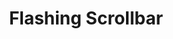---
  id: "1129"
  fieldLayoutId: "89"
  uid: "14bec560-8147-449d-b19a-b9a5165e19c9"
  enabled: "1"
  archived: "0"
  dateCreated: "2018-03-08 06:40:29"
  dateUpdated: "2019-01-28 02:47:21"
  siteSettingsId: "1129"
  slug: "flashing-scrollbar"
  siteId: "1"
  uri: "patterns/ios/entry/flashing-scrollbar"
  enabledForSite: "1"
  sectionId: "2"
  typeId: "2"
  authorId: "1"
  postDate: "2018-03-08 06:40:00"
  expiryDate: null
  contentId: "1129"
  title: "Flashing Scrollbar"
  field_allColorsComputed: null
  field_allColorsComputedIllustration: null
  field_allColorsComputedThumbnail: null
  field_appDescription: null
  field_appDescriptionSentiment: null
  field_audio: "0"
  field_authorFaq: null
  field_bgThumbPosition: "center center"
  field_body: null
  field_captureSize: null
  field_categoriesRaw: "discoverability,"
  field_categoryInPlainText: null
  field_coldThumbTransform: null
  field_colorPalette: null
  field_contributorName: null
  field_contributorUrl: null
  field_coverColor: null
  field_dominantColor: null
  field_externalContributor: "0"
  field_fetchWebsiteData: null
  field_fullName: null
  field_gfycatSource: "BothLimpingHarpseal"
  field_gif: "1"
  field_gumletUrl: null
  field_gumletUrlNoPreParse: null
  field_howHelps: "<p><strong>Discoverability</strong>. </p><p>As mentioned before, there's a chance that Shazam didn't intentionally create this behavior. However, this is particular interaction could be very helpful with the discoverability of scrollable views.</p><p>In some instances, mobile screens show dominant elements that could distract users from discovering content that lives below the screen fold. Flashing the scrollbar can help users to understand that there's relevant content or interaction hidden below.</p><p>This interaction can also be helpful for fixed width or height elements like toolbars or multi-tab controls.</p><p>This interaction can also be helpful in websites with scrollable fixed elements like sidebars or floating views. This effect could be achieved with a tiny scroll movement after loading the page.</p>"
  field_howWorks: "<p>The Shazam app has several master views. One of those views is the \"Song\" detail. This detail has several sub-views that can be navigated with a tab-bar control placed at the top.</p><p>The last sub-view of the 'Song' detail is the 'Related\" view. This particular screen is a list of related songs to the one you are currently browsing.<br />When a user navigates to the 'Related' view, the screen shows the hidden scrollbar for a brief moment.</p><p>At the time of this writing, we couldn't determine if this behavior is intentional. Since it only occurs in this particular view, there's a chance that this behavior is a side-effect of some event that is firing the scroll in the background.<br />However, it's also possible that this a test or a small experiment to enhance scrolling discovery.<br />Either way, we felt that this solution could benefit designers/developers dealing working on scrollable views.</p>"
  field_iconColors: null
  field_iconComputedColors: null
  field_illustrationSource: null
  field_imagePathRaw: ""
  field_imageTextOcr: null
  field_depthArticleBody: null
  field_lpSentimentScore: null
  field_lpUrl: null
  field_mediaEmbed: null
  field_mobileId: null
  field_mobileShotSrc: null
  field_newsObject: null
  field_pageFetchJsonString: null
  field_patternSrc: "Shazam"
  field_platformRaw: "iOS"
  field_qualityDescription: null
  field_rawResponse: null
  field_readingDuration: null
  field_readingDurationSeconds: null
  field_readingEaseLevel: null
  field_readingEaseScore: null
  field_references: null
  field_screenshotColors: null
  field_screenshotComputedColors: null
  field_sourceFromArchive: null
  field_strategyDescription: null
  field_thumbColors: null
  field_thumbVideoUrl: "5vl14"
  field_webDescription: null
  field_webTitle: null
  field_what: "<p>This is a solution found in the Shazam iOS app. A hidden scrollbar flashes briefly when a user navigates to 'Related' screen. This subtle interaction indicates that the view is scrollable. </p>"
  root: null
  lft: null
  rgt: null
  level: null
  structureId: null
  layout: layouts/post.njk
---